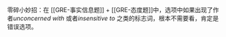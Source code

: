零碎小妙招：在 [[GRE-事实信息题]] + [[GRE-态度题]]中，选项中如果出现了作者*unconcerned with* 或者*insensitive to* 之类的标志词，根本不需要看，肯定是错误选项。

